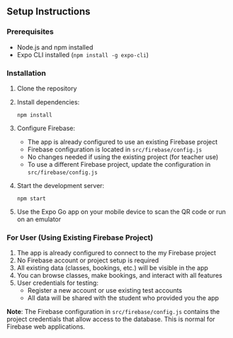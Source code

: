 
## Setup Instructions

### Prerequisites
- Node.js and npm installed
- Expo CLI installed (`npm install -g expo-cli`)

### Installation

1. Clone the repository
2. Install dependencies:
   ```
   npm install
   ```
3. Configure Firebase:
   - The app is already configured to use an existing Firebase project
   - Firebase configuration is located in `src/firebase/config.js`
   - No changes needed if using the existing project (for teacher use)
   - To use a different Firebase project, update the configuration in `src/firebase/config.js`

4. Start the development server:
   ```
   npm start
   ```

5. Use the Expo Go app on your mobile device to scan the QR code or run on an emulator

### For User (Using Existing Firebase Project)



1. The app is already configured to connect to the my Firebase project
2. No Firebase account or project setup is required
3. All existing data (classes, bookings, etc.) will be visible in the app
4. You can browse classes, make bookings, and interact with all features
5. User credentials for testing:
   - Register a new account or use existing test accounts
   - All data will be shared with the student who provided you the app

**Note**: The Firebase configuration in `src/firebase/config.js` contains the project credentials that allow access to the database. This is normal for Firebase web applications.

